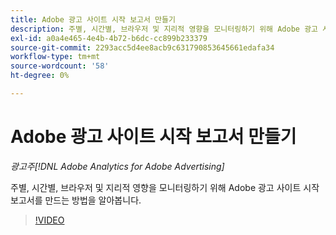 ```yaml
---
title: Adobe 광고 사이트 시작 보고서 만들기
description: 주별, 시간별, 브라우저 및 지리적 영향을 모니터링하기 위해 Adobe 광고 사이트 시작 보고서를 만드는 방법을 알아봅니다.
exl-id: a0a4e465-4e4b-4b72-b6dc-cc899b233379
source-git-commit: 2293acc5d4ee8acb9c631790853645661edafa34
workflow-type: tm+mt
source-wordcount: '58'
ht-degree: 0%

---
```


# Adobe 광고 사이트 시작 보고서 만들기

*광고주[!DNL Adobe Analytics for Adobe Advertising]*

주별, 시간별, 브라우저 및 지리적 영향을 모니터링하기 위해 Adobe 광고 사이트 시작 보고서를 만드는 방법을 알아봅니다.

>[!VIDEO](https://video.tv.adobe.com/v/33921)

